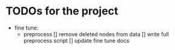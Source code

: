# TODOs for the project

* fine tune:
  * preprocess
        [] remove deleted nodes from data
        [] write full preprocess script
        [] update fine tune docs
